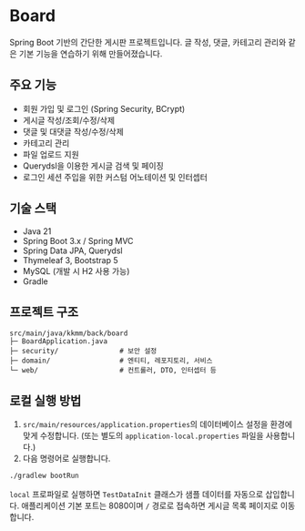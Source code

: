 # Board

Spring Boot 기반의 간단한 게시판 프로젝트입니다. 글 작성, 댓글, 카테고리 관리와 같은 기본 기능을 연습하기 위해 만들어졌습니다.

## 주요 기능
- 회원 가입 및 로그인 (Spring Security, BCrypt)
- 게시글 작성/조회/수정/삭제
- 댓글 및 대댓글 작성/수정/삭제
- 카테고리 관리
- 파일 업로드 지원
- Querydsl을 이용한 게시글 검색 및 페이징
- 로그인 세션 주입을 위한 커스텀 어노테이션 및 인터셉터

## 기술 스택
- Java 21
- Spring Boot 3.x / Spring MVC
- Spring Data JPA, Querydsl
- Thymeleaf 3, Bootstrap 5
- MySQL (개발 시 H2 사용 가능)
- Gradle

## 프로젝트 구조
```
src/main/java/kkmm/back/board
├─ BoardApplication.java
├─ security/               # 보안 설정
├─ domain/                 # 엔티티, 레포지토리, 서비스
└─ web/                    # 컨트롤러, DTO, 인터셉터 등
```

## 로컬 실행 방법
1. `src/main/resources/application.properties`의 데이터베이스 설정을 환경에 맞게 수정합니다. (또는 별도의 `application-local.properties` 파일을 사용합니다.)
2. 다음 명령어로 실행합니다.

```bash
./gradlew bootRun
```

`local` 프로파일로 실행하면 `TestDataInit` 클래스가 샘플 데이터를 자동으로 삽입합니다. 애플리케이션 기본 포트는 8080이며 `/` 경로로 접속하면 게시글 목록 페이지로 이동합니다.

